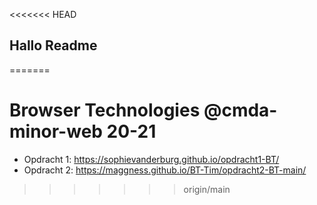 <<<<<<< HEAD
## Hallo Readme
=======
# Browser Technologies @cmda-minor-web 20-21

- Opdracht 1: https://sophievanderburg.github.io/opdracht1-BT/
- Opdracht 2: https://maggness.github.io/BT-Tim/opdracht2-BT-main/
>>>>>>> origin/main
